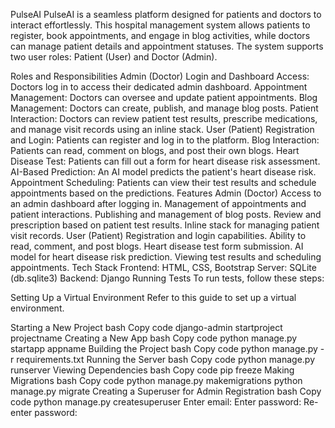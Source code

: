 PulseAI
PulseAI is a seamless platform designed for patients and doctors to interact effortlessly. This hospital management system allows patients to register, book appointments, and engage in blog activities, while doctors can manage patient details and appointment statuses. The system supports two user roles: Patient (User) and Doctor (Admin).

Roles and Responsibilities
Admin (Doctor)
Login and Dashboard Access: Doctors log in to access their dedicated admin dashboard.
Appointment Management: Doctors can oversee and update patient appointments.
Blog Management: Doctors can create, publish, and manage blog posts.
Patient Interaction: Doctors can review patient test results, prescribe medications, and manage visit records using an inline stack.
User (Patient)
Registration and Login: Patients can register and log in to the platform.
Blog Interaction: Patients can read, comment on blogs, and post their own blogs.
Heart Disease Test: Patients can fill out a form for heart disease risk assessment.
AI-Based Prediction: An AI model predicts the patient's heart disease risk.
Appointment Scheduling: Patients can view their test results and schedule appointments based on the predictions.
Features
Admin (Doctor)
Access to an admin dashboard after logging in.
Management of appointments and patient interactions.
Publishing and management of blog posts.
Review and prescription based on patient test results.
Inline stack for managing patient visit records.
User (Patient)
Registration and login capabilities.
Ability to read, comment, and post blogs.
Heart disease test form submission.
AI model for heart disease risk prediction.
Viewing test results and scheduling appointments.
Tech Stack
Frontend: HTML, CSS, Bootstrap
Server: SQLite (db.sqlite3)
Backend: Django
Running Tests
To run tests, follow these steps:

Setting Up a Virtual Environment
Refer to this guide to set up a virtual environment.

Starting a New Project
bash
Copy code
django-admin startproject projectname
Creating a New App
bash
Copy code
python manage.py startapp appname
Building the Project
bash
Copy code
python manage.py -r requirements.txt
Running the Server
bash
Copy code
python manage.py runserver
Viewing Dependencies
bash
Copy code
pip freeze
Making Migrations
bash
Copy code
python manage.py makemigrations
python manage.py migrate
Creating a Superuser for Admin Registration
bash
Copy code
python manage.py createsuperuser
Enter email:
Enter password:
Re-enter password:
